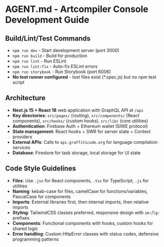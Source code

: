 # AGENT.md - Artcompiler Console Development Guide

## Build/Lint/Test Commands
- `npm run dev` - Start development server (port 3000)
- `npm run build` - Build for production
- `npm run lint` - Run ESLint
- `npm run lint:fix` - Auto-fix ESLint errors
- `npm run storybook` - Run Storybook (port 6006)
- **No test runner configured** - test files exist (*.spec.js) but no npm test script

## Architecture
- **Next.js 15 + React 18** web application with GraphQL API at `/api`
- **Key directories**: `src/pages/` (routing), `src/components/` (React components), `src/hooks/` (custom hooks), `src/lib/` (core utilities)
- **Authentication**: Firebase Auth + Ethereum wallet (SIWE protocol)
- **State management**: React hooks + SWR for server state + Context providers
- **External APIs**: Calls to `api.graffiticode.org` for language compilation services
- **Database**: Firestore for task storage, local storage for UI state

## Code Style Guidelines
- **Files**: Use `.jsx` for React components, `.tsx` for TypeScript, `.js` for utilities
- **Naming**: kebab-case for files, camelCase for functions/variables, PascalCase for components
- **Imports**: External libraries first, then internal imports, then relative imports
- **Styling**: TailwindCSS classes preferred, responsive design with `sm:`/`lg:` prefixes
- **Components**: Functional components with hooks, custom hooks for shared logic
- **Error handling**: Custom HttpError classes with status codes, defensive programming patterns
